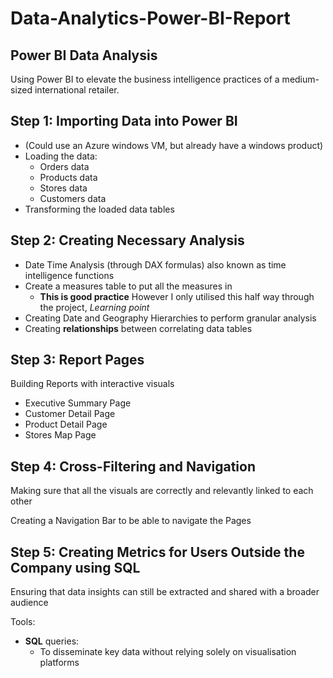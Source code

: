 # Data-Analytics-Power-BI-Report

## Power BI Data Analysis 

Using Power BI to elevate the business intelligence practices of a medium-sized international retailer.

## Step 1: Importing Data into Power BI

- (Could use an Azure windows VM, but already have a windows product)
- Loading the data: 
    - Orders data
    - Products data
    - Stores data
    - Customers data
- Transforming the loaded data tables


## Step 2: Creating Necessary Analysis

- Date Time Analysis (through DAX formulas) also known as time intelligence functions
- Create a measures table to put all the measures in
    - **This is good practice** However I only utilised this half way through the project, *Learning point*
- Creating Date and Geography Hierarchies to perform granular analysis
- Creating **relationships** between correlating data tables

## Step 3: Report Pages 

Building Reports with interactive visuals
- Executive Summary Page
- Customer Detail Page
- Product Detail Page
- Stores Map Page


## Step 4: Cross-Filtering and Navigation

Making sure that all the visuals are correctly and relevantly linked to each other 

Creating a Navigation Bar to be able to navigate the Pages

## Step 5: Creating Metrics for Users Outside the Company using SQL

Ensuring that data insights can still be extracted and shared with a broader audience

Tools:
- **SQL** queries:
    - To disseminate key data without relying solely on visualisation platforms
